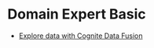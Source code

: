 # Domain Expert Basic

* [Explore data with Cognite Data Fusion](1.1.3.1%20Explore%20data%20with%20Cognite%20Data%20Fusion/readme.md)


